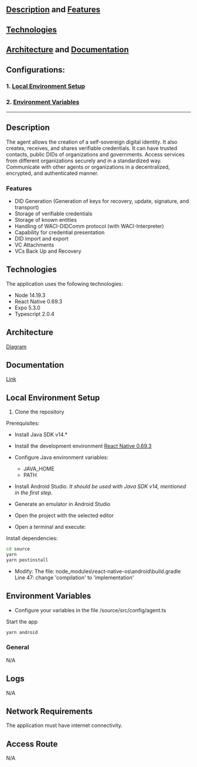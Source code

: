## [Description](https://github.com/ssi-quarkid/agente-mobile?tab=readme-ov-file#description) and [Features](https://github.com/ssi-quarkid/agente-mobile?tab=readme-ov-file#description)
## [Technologies](https://github.com/ssi-quarkid/agente-mobile?tab=readme-ov-file#technologies)
## [Architecture](https://docs.quarkid.org/en/Arquitectura/) and [Documentation](https://docs.quarkid.org/en/Arquitectura/componentes/)
## Configurations:
### 1. [Local Environment Setup](https://github.com/ssi-quarkid/agente-mobile?tab=readme-ov-file#local-environment-setup)
### 2. [Environment Variables](https://github.com/ssi-quarkid/agente-mobile?tab=readme-ov-file#environment-variables)

-------------------------------------------------------------------------

## Description

The agent allows the creation of a self-sovereign digital identity. 
It also creates, receives, and shares verifiable credentials.
It can have trusted contacts, public DIDs of organizations and governments. Access services from different organizations securely and in a standardized way. Communicate with other agents or organizations in a decentralized, encrypted, and authenticated manner.

### Features

- DID Generation (Generation of keys for recovery, update, signature, and transport)
- Storage of verifiable credentials
- Storage of known entities
- Handling of WACI-DIDComm protocol (with WACI-Interpreter)
- Capability for credential presentation
- DID import and export
- VC Attachments
- VCs Back Up and Recovery

## Technologies

The application uses the following technologies:

- Node 14.19.3
- React Native 0.69.3
- Expo 5.3.0
- Typescript 2.0.4
  
## Architecture
[Diagram](https://docs.quarkid.org/en/Arquitectura/)

## Documentation
[Link](https://docs.quarkid.org/en/Arquitectura/componentes/)

## Local Environment Setup

1. Clone the repository

Prerequisites:
- Install Java SDK v14.*
- Install the development environment [React Native 0.69.3](https://reactnative.dev/docs/environment-setup)
- Configure Java environment variables:
    - JAVA_HOME
    - PATH

- Install Android Studio. *It should be used with Java SDK v14, mentioned in the first step.*
- Generate an emulator in Android Studio
- Open the project with the selected editor
- Open a terminal and execute:

Install dependencies:

```bash
cd source
yarn 
yarn postinstall
```

- Modify:
The file: node_modules\react-native-os\android\build.gradle 
Line 47: change 'compilation' to 'implementation'

## Environment Variables

- Configure your variables in the file /source/src/config/agent.ts

Start the app

```bash
yarn android
```

### General

N/A

## Logs

N/A

## Network Requirements
The application must have internet connectivity. 

## Access Route

N/A 
